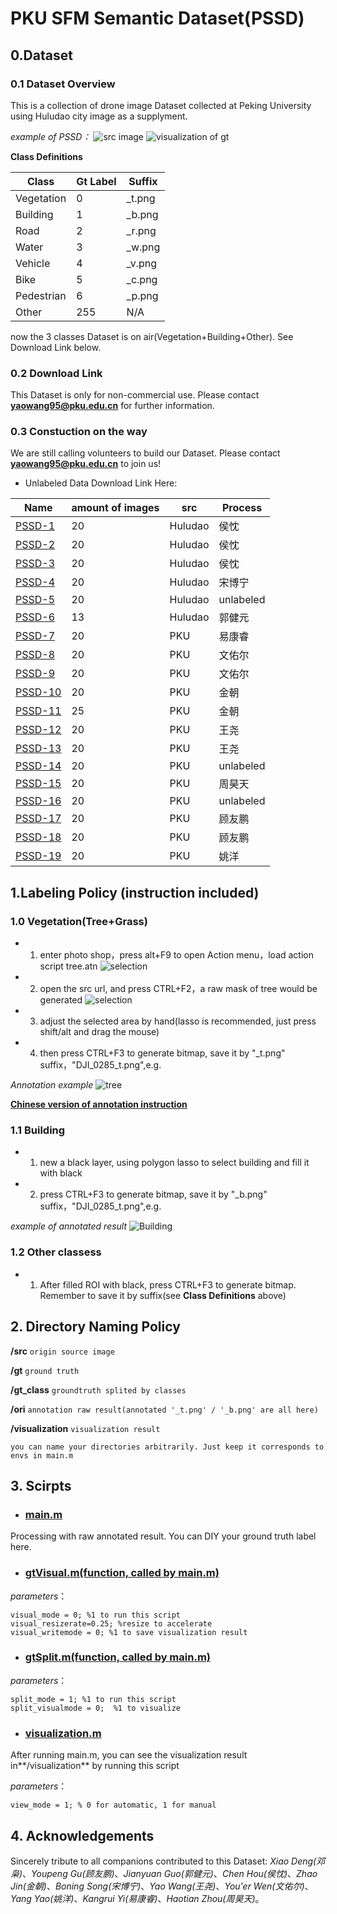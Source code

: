 # PKU SFM Semantic Dataset(PSSD)

## 0.Dataset
### 0.1 Dataset Overview
This is a collection of drone image Dataset collected at Peking University using Huludao city image as a supplyment.

*example of PSSD：*
![src image](img/DJI_0285.JPG)
![visualization of gt](img/DJI_0285_visual_gt.png)

**Class Definitions**

|   Class  |Gt Label|Suffix|
|----------|--------|------|
|Vegetation|   0    |_t.png|
| Building |   1    |_b.png|
|   Road   |   2    |_r.png|
|  Water   |   3    |_w.png|
|  Vehicle |   4    |_v.png|
|   Bike   |   5    |_c.png|
|Pedestrian|   6    |_p.png|
|  Other   |  255   | N/A  |

now the 3 classes Dataset is on air(Vegetation+Building+Other). See Download Link below.

### 0.2 Download Link
This Dataset is only for non-commercial use. Please contact **yaowang95@pku.edu.cn** for further information.

### 0.3 Constuction on the way
We are still calling volunteers to build our Dataset. Please contact **yaowang95@pku.edu.cn** to join us!

- Unlabeled Data Download Link Here:

|                         Name                  | amount of images |  src  |Process|
|----------------------------------------------------------|-------------|-------|------|
|[PSSD-1](https://pan.baidu.com/s/1Ak4FTnbDxMQP8UvKZ0h3IQ) |     20      |Huludao| 侯忱 |
|[PSSD-2](https://pan.baidu.com/s/17fDqGTtEZMvRnKHg8wO_SQ) |     20      |Huludao| 侯忱 |
|[PSSD-3](https://pan.baidu.com/s/19ybix4957pQSO8HnQzPr2g) |     20      |Huludao| 侯忱 |
|[PSSD-4](https://pan.baidu.com/s/1dXx1nFfAEKkwwVsMjrQkvA) |     20      |Huludao|宋博宁|
|[PSSD-5](https://pan.baidu.com/s/1EpZqXKEvLOQpbszwj7azmg) |     20      |Huludao| unlabeled |
|[PSSD-6](https://pan.baidu.com/s/1AlH62iZWqzOzuJ5DDeB3pQ) |     13      |Huludao|郭健元|
|[PSSD-7](https://pan.baidu.com/s/1Qa4vOgikZpJ7CNYWb0CUJw) |     20      |  PKU  |易康睿|
|[PSSD-8](https://pan.baidu.com/s/1vPMTfVWqdRdcWMNRQ6Q4Rw) |     20      |  PKU  |文佑尔|
|[PSSD-9](https://pan.baidu.com/s/14pki8WTWziBkwI9_odIsiw) |     20      |  PKU  |文佑尔|
|[PSSD-10](https://pan.baidu.com/s/1fJgruIR_5B5sH2gBlX56mw)|     20      |  PKU  | 金朝 |
|[PSSD-11](https://pan.baidu.com/s/1EuWtiqa8Vkz6BwnKSfgrlg)|     25      |  PKU  | 金朝 |
|[PSSD-12](https://pan.baidu.com/s/1uZxnVgXWbPGdJSzMQu8_kw)|     20      |  PKU  | 王尧 |
|[PSSD-13](https://pan.baidu.com/s/1G5yLRDEkLPlQQGqLHALXeA)|     20      |  PKU  | 王尧 |
|[PSSD-14](https://pan.baidu.com/s/1cWG1kpwaZyrFUqrQEN9Nhw)|     20      |  PKU  | unlabeled |
|[PSSD-15](https://pan.baidu.com/s/1UtAk8O3RHuBDsBUvyHpYYw)|     20      |  PKU  |周昊天|
|[PSSD-16](https://pan.baidu.com/s/1TzK8-8oTzLqnCc-us7dKdg)|     20      |  PKU  | unlabeled |
|[PSSD-17](https://pan.baidu.com/s/1LOSUwLQOEvd_WnGPzYxBdQ)|     20      |  PKU  |顾友鹏|
|[PSSD-18](https://pan.baidu.com/s/1PfADkgzwSWGulCddMkYuyg)|     20      |  PKU  |顾友鹏|
|[PSSD-19](https://pan.baidu.com/s/1fxl1TU79l-IMsywgPeDw2A)|     20      |  PKU  | 姚洋 |

## 1.Labeling Policy (instruction included)
### 1.0 Vegetation(Tree+Grass)
- 1. enter photo shop，press alt+F9 to open Action menu，load action script tree.atn
![selection](img/action.png)
- 2. open the src url, and press CTRL+F2，a raw mask of tree would be generated
![selection](img/selection.png)

- 3. adjust the selected area by hand(lasso is recommended, just press shift/alt and drag the mouse)
- 4. then press CTRL+F3 to generate bitmap, save it by "_t.png" suffix，"DJI_0285_t.png",e.g.

*Annotation example*
![tree](img/DJI_0285_t.png)

**[Chinese version of annotation instruction](tree.pdf)**

### 1.1 Building
- 1. new a black layer, using polygon lasso to select building and fill it with black
- 2. press CTRL+F3 to generate bitmap, save it by "_b.png" suffix，"DJI_0285_t.png",e.g.

*example of annotated result*
![Building](img/DJI_0285_b.png)

### 1.2 Other classess
- 1. After filled ROI with black, press CTRL+F3 to generate bitmap. Remember to save it by suffix(see **Class Definitions** above)


## 2. Directory Naming Policy

**/src**  ```origin source image```

**/gt**  ```ground truth```

**/gt_class** ```groundtruth splited by classes```

**/ori**  ```annotation raw result(annotated '_t.png' / '_b.png' are all here)```

**/visualization** ```visualization result```
```
you can name your directories arbitrarily. Just keep it corresponds to envs in main.m
```


## 3. Scirpts

- ### [main.m](script/main.m)
Processing with raw annotated result. You can DIY your ground truth label here.

- ### [gtVisual.m(function, called by main.m)](script/gtVisual.m)

*parameters*：
```
visual_mode = 0; %1 to run this script
visual_resizerate=0.25; %resize to accelerate
visual_writemode = 0; %1 to save visualization result
```

- ### [gtSplit.m(function, called by main.m)](script/gtSplit.m)

*parameters*：
```
split_mode = 1; %1 to run this script
split_visualmode = 0;  %1 to visualize
```

- ### [visualization.m](script/visualization.m)

After running main.m, you can see the visualization result in**/visualization** by running this script

*parameters*：
```
view_mode = 1; % 0 for automatic, 1 for manual
```

## 4. **Acknowledgements**
Sincerely tribute to all companions contributed to this Dataset: *Xiao Deng(邓枭)*、*Youpeng Gu(顾友鹏)*、*Jianyuan Guo(郭健元)*、*Chen Hou(侯忱)*、*Zhao Jin(金朝)*、*Boning Song(宋博宁)*、*Yao Wang(王尧)*、*You'er Wen(文佑尔)*、*Yang Yao(姚洋)*、*Kangrui Yi(易康睿)*、*Haotian Zhou(周昊天)*。

